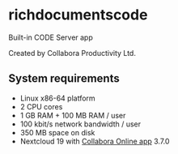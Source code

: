 # richdocumentscode
Built-in CODE Server app

Created by Collabora Productivity Ltd.

## System requirements
- Linux x86-64 platform
- 2 CPU cores
- 1 GB RAM + 100 MB RAM / user
- 100 kbit/s network bandwidth / user
- 350 MB space on disk
- Nextcloud 19 with [Collabora Online app](https://apps.nextcloud.com/apps/richdocuments) 3.7.0
